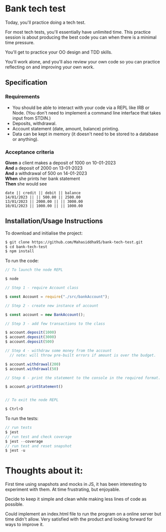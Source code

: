 # Bank tech test

Today, you'll practice doing a tech test.

For most tech tests, you'll essentially have unlimited time. This practice session is about producing the best code you can when there is a minimal time pressure.

You'll get to practice your OO design and TDD skills.

You'll work alone, and you'll also review your own code so you can practice reflecting on and improving your own work.

## Specification

### Requirements

- You should be able to interact with your code via a REPL like IRB or Node. (You don't need to implement a command line interface that takes input from STDIN.)
- Deposits, withdrawal.
- Account statement (date, amount, balance) printing.
- Data can be kept in memory (it doesn't need to be stored to a database or anything).

### Acceptance criteria

**Given** a client makes a deposit of 1000 on 10-01-2023  
**And** a deposit of 2000 on 13-01-2023  
**And** a withdrawal of 500 on 14-01-2023  
**When** she prints her bank statement  
**Then** she would see

```
date || credit || debit || balance
14/01/2023 || || 500.00 || 2500.00
13/01/2023 || 2000.00 || || 3000.00
10/01/2023 || 1000.00 || || 1000.00
```

## Installation/Usage Instructions

To download and initialise the project:

```sh
$ git clone https://github.com/Mahasiddha95/bank-tech-test.git
$ cd bank-tech-test
$ npm install

```

To run the code:

```js
// To launch the node REPL

$ node

// Step 1 - require Account class

$ const Account = require("./src/bankAccount");

// Step 2 - create new instance of account

$ const account = new BankAccount();

// Step 3 - add few transactions to the class

$ account.deposit(1000)
$ account.deposit(3000)
$ account.deposit(500)

// Step 4 - withdraw some money from the account
  // note: will throw pre-built errors if amount is over the budget.

$ account.withdrawal(200)
$ account.withdrawal(50)

// Step 6 - print the statement to the console in the required format.

$ account.printStatement()


// To exit the node REPL

$ Ctrl+D

```

To run the tests:

```js
// run tests
$ jest
// run test and check coverage
$ jest --coverage
// run test and reset snapshot
$ jest -u

```
# Thoughts about it:

First time using snapshots and mocks in JS, it has been interesting to experiment with them. At time frustrating, but enjoyable.

Decide to keep it simple and clean while making less lines of code as possible.

Could implement an index.html file to run the program on a online server but time didn't allow. Very satisfied with the product and looking forward for ways to improve it.
